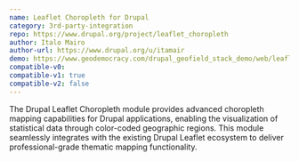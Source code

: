```yaml
---
name: Leaflet Choropleth for Drupal
category: 3rd-party-integration
repo: https://www.drupal.org/project/leaflet_choropleth
author: Italo Mairo
author-url: https://www.drupal.org/u/itamair
demo: https://www.geodemocracy.com/drupal_geofield_stack_demo/web/leaflet_choropleth
compatible-v0:
compatible-v1: true
compatible-v2: false
---
```


The Drupal Leaflet Choropleth module provides advanced choropleth mapping capabilities
for Drupal applications, enabling the visualization of statistical data through
color-coded geographic regions. This module seamlessly integrates with the
existing Drupal Leaflet ecosystem to deliver professional-grade thematic mapping
functionality.
